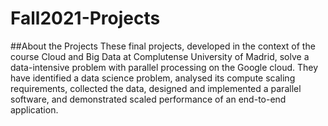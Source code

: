 # Fall2021-Projects
##About the Projects
These final projects, developed in the context of the course Cloud and Big Data at Complutense University of Madrid, solve a data-intensive problem with parallel processing on the Google cloud. They have identified a data science problem, analysed its compute scaling requirements, collected the data, designed and implemented a parallel software, and demonstrated scaled performance of an end-to-end application.
